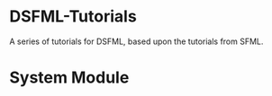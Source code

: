 DSFML-Tutorials
=====

A series of tutorials for DSFML, based upon the tutorials from SFML.


System Module
===
